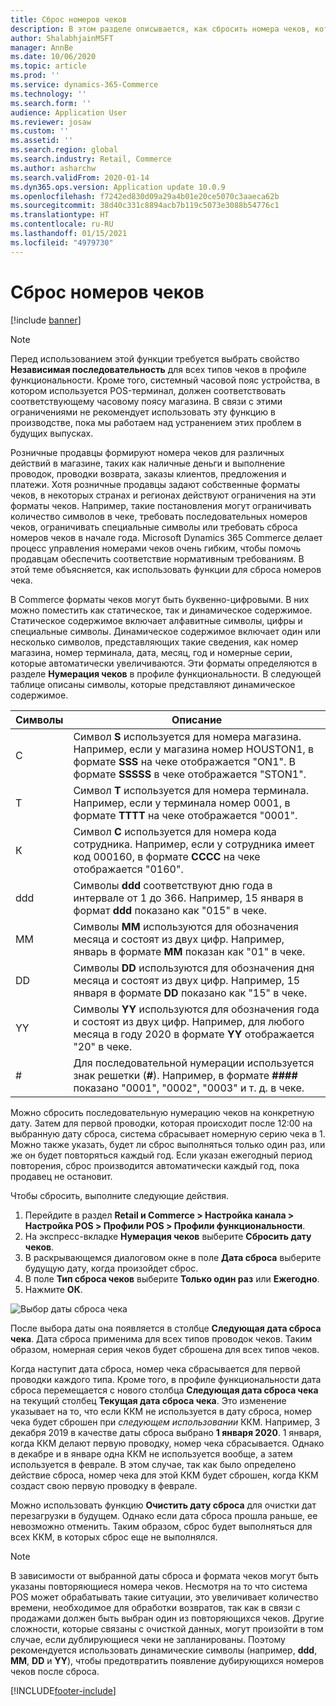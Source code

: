 ```yaml
---
title: Сброс номеров чеков
description: В этом разделе описывается, как сбросить номера чеков, которые используются для различных действий, на желаемую дату (например, финансовый год или календарный год).
author: ShalabhjainMSFT
manager: AnnBe
ms.date: 10/06/2020
ms.topic: article
ms.prod: ''
ms.service: dynamics-365-Commerce
ms.technology: ''
ms.search.form: ''
audience: Application User
ms.reviewer: josaw
ms.custom: ''
ms.assetid: ''
ms.search.region: global
ms.search.industry: Retail, Commerce
ms.author: asharchw
ms.search.validFrom: 2020-01-14
ms.dyn365.ops.version: Application update 10.0.9
ms.openlocfilehash: f7242ed830d09a29a4b01e20ce5070c3aaeca62b
ms.sourcegitcommit: 38d40c331c8894acb7b119c5073e3088b54776c1
ms.translationtype: HT
ms.contentlocale: ru-RU
ms.lasthandoff: 01/15/2021
ms.locfileid: "4979730"
---
```

# <a name="reset-receipt-numbers"></a>Сброс номеров чеков 

[!include [banner](includes/banner.md)]

> [!NOTE]
> Перед использованием этой функции требуется выбрать свойство **Независимая последовательность** для всех типов чеков в профиле функциональности. Кроме того, системный часовой пояс устройства, в котором используется POS-терминал, должен соответствовать соответствующему часовому поясу магазина. В связи с этими ограничениями не рекомендует использовать эту функцию в производстве, пока мы работаем над устранением этих проблем в будущих выпусках. 

Розничные продавцы формируют номера чеков для различных действий в магазине, таких как наличные деньги и выполнение проводок, проводки возврата, заказы клиентов, предложения и платежи. Хотя розничные продавцы задают собственные форматы чеков, в некоторых странах и регионах действуют ограничения на эти форматы чеков. Например, такие постановления могут ограничивать количество символов в чеке, требовать последовательных номеров чеков, ограничивать специальные символы или требовать сброса номеров чеков в начале года. Microsoft Dynamics 365 Commerce делает процесс управления номерами чеков очень гибким, чтобы помочь продавцам обеспечить соответствие нормативным требованиям. В этой теме объясняется, как использовать функции для сброса номеров чека.

В Commerce форматы чеков могут быть буквенно-цифровыми. В них можно поместить как статическое, так и динамическое содержимое. Статическое содержимое включает алфавитные символы, цифры и специальные символы. Динамическое содержимое включает один или несколько символов, представляющих такие сведения, как номер магазина, номер терминала, дата, месяц, год и номерные серии, которые автоматически увеличиваются. Эти форматы определяются в разделе **Нумерация чеков** в профиле функциональности. В следующей таблице описаны символы, которые представляют динамическое содержимое.

| Символы | Описание |
|------------|-------------|
| С          | Символ **S** используется для номера магазина. Например, если у магазина номер HOUSTON1, в формате **SSS** на чеке отображается "ON1". В формате **SSSSS** в чеке отображается "STON1". |
| T          | Символ **T** используется для номера терминала. Например, если у терминала номер 0001, в формате **TTTT** на чеке отображается "0001". |
| К          | Символ **C** используется для номера кода сотрудника. Например, если у сотрудника имеет код 000160, в формате **CCCC** на чеке отображается "0160". |
| ddd        | Символы **ddd** соответствуют дню года в интервале от 1 до 366. Например, 15 января в формат **ddd** показано как "015" в чеке. |
| MM         | Символы **MM** используются для обозначения месяца и состоят из двух цифр. Например, январь в формате **MM** показан как "01" в чеке. |
| DD         | Символы **DD** используются для обозначения дня месяца и состоят из двух цифр. Например, 15 января в формате **DD** показано как "15" в чеке. |
| YY         | Символы **YY** используются для обозначения года и состоят из двух цифр. Например, для любого месяца в году 2020 в формате **YY** отображается "20" в чеке. |
| \#         | Для последовательной нумерации используется знак решетки (**\#**). Например, в формате **####** показано "0001", "0002", "0003" и т. д. в чеке. |

Можно сбросить последовательную нумерацию чеков на конкретную дату. Затем для первой проводки, которая происходит после 12:00 на выбранную дату сброса, система сбрасывает номерную серию чека в 1. Можно также указать, будет ли сброс выполняться только один раз, или же он будет повторяться каждый год. Если указан ежегодный период повторения, сброс производится автоматически каждый год, пока продавец не остановит. 

Чтобы сбросить, выполните следующие действия.

1. Перейдите в раздел **Retail и Commerce \> Настройка канала \> Настройка POS \> Профили POS \> Профили функциональности**.
1. На экспресс-вкладке **Нумерация чеков** выберите **Сбросить дату чеков**.
1. В раскрывающемся диалоговом окне в поле **Дата сброса** выберите будущую дату, когда произойдет сброс.
1. В поле **Тип сброса чеков** выберите **Только один раз** или **Ежегодно**.
1. Нажмите **ОК**.

![Выбор даты сброса чека](media/Enable_receipt_reset.png "Выбор даты сброса чека")

После выбора даты она появляется в столбце **Следующая дата сброса чека**. Дата сброса применима для всех типов проводок чеков. Таким образом, номерная серия чеков будет сброшена для всех типов чеков.

Когда наступит дата сброса, номер чека сбрасывается для первой проводки каждого типа. Кроме того, в профиле функциональности дата сброса перемещается с нового столбца **Следующая дата сброса чека** на текущий столбец **Текущая дата сброса чека**. Это изменение указывает на то, что если ККМ не используется в дату сброса, номер чека будет сброшен при *следующем использовании* ККМ. Например, 3 декабря 2019 в качестве даты сброса выбрано **1 января 2020**. 1 января, когда ККМ делают первую проводку, номер чека сбрасывается. Однако в декабре и в январе одна ККМ не используется вообще, а затем используется в феврале. В этом случае, так как было определено действие сброса, номер чека для этой ККМ будет сброшен, когда ККМ создаст свою первую проводку в феврале.

Можно использовать функцию **Очистить дату сброса** для очистки дат перезагрузки в будущем. Однако если дата сброса прошла раньше, ее невозможно отменить. Таким образом, сброс будет выполняться для всех ККМ, в которых сброс еще не выполнялся.

> [!NOTE]
> В зависимости от выбранной даты сброса и формата чеков могут быть указаны повторяющиеся номера чеков. Несмотря на то что система POS может обрабатывать такие ситуации, это увеличивает количество времени, необходимое для обработки возвратов, так как в связи с продажами должен быть выбран один из повторяющихся чеков. Другие сложности, которые связаны с очисткой данных, могут произойти в том случае, если дублирующиеся чеки не запланированы. Поэтому рекомендуется использовать динамические символы (например, **ddd**, **MM**, **DD** и **YY**), чтобы предотвратить появление дубирующихся номеров чеков после сброса.


[!INCLUDE[footer-include](../includes/footer-banner.md)]